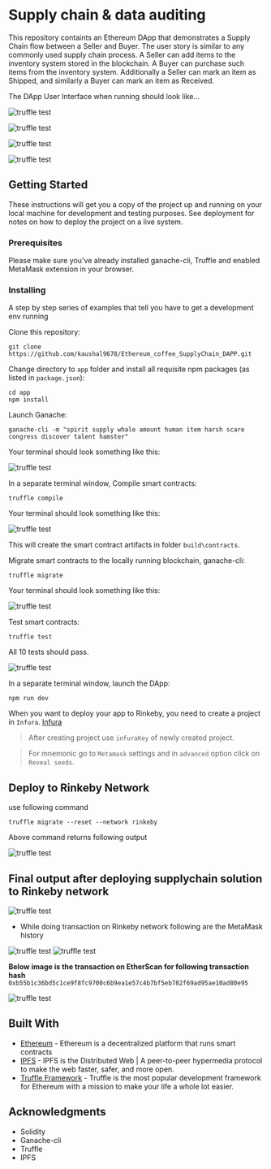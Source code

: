 # Supply chain & data auditing

This repository containts an Ethereum DApp that demonstrates a Supply Chain flow between a Seller and Buyer. The user story is similar to any commonly used supply chain process. A Seller can add items to the inventory system stored in the blockchain. A Buyer can purchase such items from the inventory system. Additionally a Seller can mark an item as Shipped, and similarly a Buyer can mark an item as Received.

The DApp User Interface when running should look like...

![truffle test](images/ftc_product_overview.png)

![truffle test](images/ftc_farm_details.png)

![truffle test](images/ftc_product_details.png)

![truffle test](images/ftc_transaction_history.png)


## Getting Started

These instructions will get you a copy of the project up and running on your local machine for development and testing purposes. See deployment for notes on how to deploy the project on a live system.

### Prerequisites

Please make sure you've already installed ganache-cli, Truffle and enabled MetaMask extension in your browser.

### Installing

A step by step series of examples that tell you have to get a development env running

Clone this repository:

```
git clone https://github.com/kaushal9678/Ethereum_coffee_SupplyChain_DAPP.git
```

Change directory to ```app``` folder and install all requisite npm packages (as listed in ```package.json```):

```
cd app
npm install
```

Launch Ganache:

```
ganache-cli -m "spirit supply whale amount human item harsh scare congress discover talent hamster"
```

Your terminal should look something like this:

![truffle test](images/ganache-cli.png)

In a separate terminal window, Compile smart contracts:

```
truffle compile
```

Your terminal should look something like this:

![truffle test](images/truffle_compile.png)

This will create the smart contract artifacts in folder ```build\contracts```.

Migrate smart contracts to the locally running blockchain, ganache-cli:

```
truffle migrate
```

Your terminal should look something like this:

![truffle test](images/truffle_migrate.png)

Test smart contracts:

```
truffle test
```

All 10 tests should pass.

![truffle test](images/truffle_test.png)

In a separate terminal window, launch the DApp:

```
npm run dev
```

When you want to deploy your app to Rinkeby, you need to create a project in `Infura`. 
[Infura](https://infura.io/project/)
> After creating project use `infuraKey` of newly created project.

> For mnemonic go to `Metamask` settings and in `advanced` option click on `Reveal seeds`.

## Deploy to Rinkeby Network
use following command

```
truffle migrate --reset --network rinkeby

```
Above command returns following output


![truffle test](images/rinkeby_migrate.png)

##  Final output after deploying supplychain solution to Rinkeby network
![truffle test](images/rinkeby_final.png)

* While doing transaction on Rinkeby network following are the MetaMask history

![truffle test](images/metamask_transaction_history1.png)
![truffle test](images/metamask_transaction_history2.png)

**Below image is the transaction on EtherScan for following transaction hash**
``` 0xb55b1c36bd5c1ce9f8fc9700c6b9ea1e57c4b7bf5eb782f69ad95ae10ad80e95 ```

![truffle test](images/etherscan.png)



## Built With

* [Ethereum](https://www.ethereum.org/) - Ethereum is a decentralized platform that runs smart contracts
* [IPFS](https://ipfs.io/) - IPFS is the Distributed Web | A peer-to-peer hypermedia protocol
to make the web faster, safer, and more open.
* [Truffle Framework](http://truffleframework.com/) - Truffle is the most popular development framework for Ethereum with a mission to make your life a whole lot easier.



## Acknowledgments

* Solidity
* Ganache-cli
* Truffle
* IPFS
